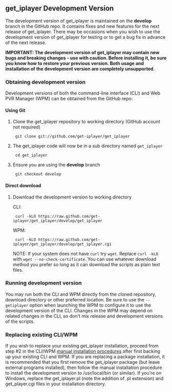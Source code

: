 ## get_iplayer Development Version

The development version of get_iplayer is maintained on the **develop** branch in the GitHub repo. It contains fixes and new features for the next release of get_iplayer. There may be occasions when you wish to use the development version of get_iplayer for testing or to get a bug fix in advance of the next release.  

**IMPORTANT: The development version of get_iplayer may contain new bugs and breaking changes - use with caution. Before installing it, be sure you know how to restore your previous version. Both usage and installation of the development version are completely unsupported**.

### Obtaining development version

Development versions of both the command-line interface (CLI) and Web PVR Manager (WPM) can be obtained from the GitHub repo:

#### Using Git

1. Clone the get_iplayer repository to working directory (GitHub account not required)

		git clone git://github.com/get-iplayer/get_iplayer

2. The get_iplayer code will now be in a sub directory named `get_iplayer`

        cd get_iplayer

3. Ensure you are using the **develop** branch

        git checkout develop

#### Direct download

1. Download the development version to working directory

    CLI:

        curl -kLO https://raw.github.com/get-iplayer/get_iplayer/develop/get_iplayer

    WPM:

		curl -kLO https://raw.github.com/get-iplayer/get_iplayer/develop/get_iplayer.cgi

	NOTE: If your system does not have `curl` try `wget`.  Replace `curl -kLO` with `wget --no-check-certificate`. You can use whatever download method you prefer so long as it can download the scripts as plain text files.

### Running development version

You may run both the CLI and WPM directly from the cloned repository, download directory or other preferred location. Be sure to use the `--getiplayer` option when launching the WPM to configure it to use the development version of the CLI. Changes in the WPM may depend on related changes in the CLI, so don't mix release and development versions of the scripts.

### Replacing existing CLI/WPM

If you wish to replace your existing get_iplayer installation, proceed from step #2 in the CLI/WPM [manual installation procedures](/wiki/manual) after first backing up your existing CLI and WPM. If you are replacing a package installation, it is recommended that you first remove the get_iplayer package (but leave external programs installed), then follow the manual installation procedure to install the development version to /usr/local/bin (or similar).  If you're on Windows, replace the get_iplayer.pl (note the addition of .pl extension) and get_player.cgi files in your installation directory.
